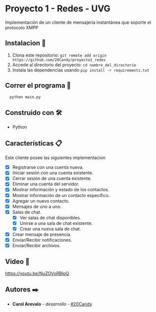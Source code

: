 # Proyecto 1 - Redes - UVG
Implementación de un cliente de mensajería instantánea que soporte el protocolo
XMPP


## Instalacion 🔧

1. Clona este repositorio:  ```git remote add origin https://github.com/20Candy/proyecto1_redes ```
2. Accede al directorio del proyecto: ```cd nombre_del_directorio```
3. Instala las dependencias usando ```pip install -r requirements.txt```


## Correr el programa 🚀

```shell
  python main.py
```

## Construido con 🛠️
- Python

## Características 📋

Este cliente posee las siguientes implementacion

- [X] Registrarse con una cuenta nueva.
- [X]  Iniciar sesión con una cuenta existente.
- [X] Cerrar sesión de una cuenta existente.
- [x]  Eliminar una cuenta del servidor.
- [X]  Mostrar información y estado de los contactos.
- [X] Mostrar información de un contacto específico.
- [X] Agregar un nuevo contacto.
- [X] Mensajes de uno a uno.
- [X] Salas de chat.
  - [X] Ver salas de chat disponibles.
  - [X] Unirse a una sala de chat existente.
  - [X] Crear una nueva sala de chat.
- [X] Crear mensaje de presencia.
- [X] Enviar/Recibir notificaciones.
- [X] Enviar/Recibir archivos.

## Video 🎥
https://youtu.be/NuZOVoRBlpQ

## Autores ✒️

* **Carol Arevalo** - *desarrollo* - [#20Candy](https://github.com/20Candy)


